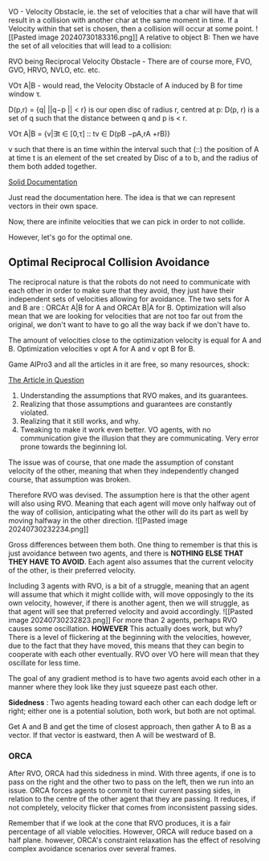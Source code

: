 VO - Velocity Obstacle, ie. the set of velocities that a char will have that will result in a collision with another char at the same moment in time. 
If a Velocity within that set is chosen, then a collision will occur at some point. 
![[Pasted image 20240730183316.png]]
A relative to object B: 
Then we have the set of all velocities that will lead to a collision: 

RVO being Reciprocal Velocity Obstacle - There are of course more, 
FVO, GVO, HRVO, NVLO, etc. etc. 

VOτ A|B  - would read, the Velocity Obstacle of A induced by B for time window τ. 

D(p,r) = {q| ||q−p || < r} is our open disc of radius r, centred at p: 
D(p, r) is a set of q such that the distance between q and p is < r. 

VOτ A|B = {v|∃t ∈ [0,τ] :: tv ∈ D(pB −pA,rA +rB)}

v such that there is an time within the interval such that (::) the position of A at time t is an element of the set created by Disc of a to b, and the radius of them both added together. 

[Solid Documentation](https://gamma.cs.unc.edu/ORCA/publications/ORCA.**pdf**)

Just read the documentation here. 
The idea is that we can represent vectors in their own space. 

Now, there are infinite velocities that we can pick in order to not collide. 

However, let's go for the optimal one. 

## Optimal Reciprocal Collision Avoidance
The reciprocal nature is that the robots do not need to communicate with each other in order to make sure that they avoid, they just have their independent sets of velocities allowing for avoidance. 
The two sets for A and B are : ORCAτ A|B for A and ORCAτ B|A for B. 
Optimization will also mean that we are looking for velocities that are not too far out from the original, we don't want to have to go all the way back if we don't have to. 

The amount of velocities close to the optimization velocity is equal for A and B. 
Optimization velocities v opt A for A and v opt B for B.

Game AIPro3 and all the articles in it are free, so many resources, shock: 

[The Article in Question](https://www.gameaipro.com/GameAIPro3/GameAIPro3_Chapter19_RVO_and_ORCA_How_They_Really_Work.pdf)

1. Understanding the assumptions that RVO makes, and its guarantees. 
2. Realizing that those assumptions and guarantees are constantly violated. 
3. Realizing that it still works, and why. 
4. Tweaking to make it work even better. 
VO agents, with no communication give the illusion that they are communicating. 
Very error prone towards the beginning lol. 

The issue was of course, that one made the assumption of constant velocity of the other, meaning that when they independently changed course, that assumption was broken. 

Therefore RVO was devised. 
The assumption here is that the other agent will also using RVO. 
Meaning that each agent will move only halfway out of the way of collision, anticipating what the other will do its part as well by moving halfway in the other direction. 
![[Pasted image 20240730232234.png]]

Gross differences between them both. 
One thing to remember is that this is just avoidance between two agents, and there is **NOTHING ELSE THAT THEY HAVE TO AVOID**. 
Each agent also assumes that the current velocity of the other, is their preferred velocity. 

Including 3 agents with RVO, is a bit of a struggle, meaning that an agent will assume that which it might collide with, will move opposingly to the its own velocity, however, if there is another agent, then we will struggle, as that agent will see that preferred velocity and avoid accordingly. 
![[Pasted image 20240730232823.png]]
For more than 2 agents, perhaps RVO causes some oscillation. 
**HOWEVER** This actually does work, but why? 
There is a level of flickering at the beginning with the velocities, however, due to the fact that they have moved, this means that they can begin to cooperate with each other eventually. 
RVO over VO here will mean that they oscillate for less time. 

The goal of any gradient method is to have two agents avoid each other in a manner where they look like they just squeeze past each other. 

**Sidedness** : Two agents heading toward each other can each dodge left or right; either one is a potential solution, both work, but both are not optimal. 

Get A and B and get the time of closest approach, then gather A to B as a vector. If that vector is eastward, then A will be westward of B. 


### ORCA 
After RVO, ORCA had this sidedness in mind. 
With three agents, if one is to pass on the right and the other two to pass on the left, then we run into an issue. 
ORCA forces agents to commit to their current passing sides, in relation to the centre of the other agent that they are passing. 
It reduces, if not completely, velocity flicker that comes from inconsistent passing sides. 

Remember that if we look at the cone that RVO produces, it is a fair percentage of all viable velocities. However, ORCA will reduce based on a half plane. 
however, ORCA's constraint relaxation has the effect of resolving complex avoidance scenarios over several frames. 
